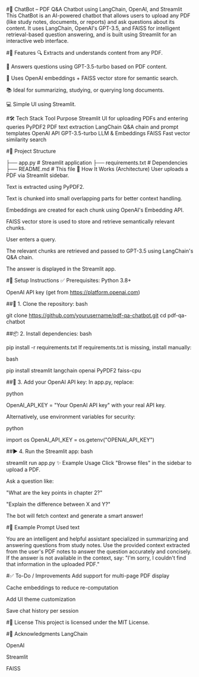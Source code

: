 #📄 ChatBot – PDF Q&A Chatbot using LangChain, OpenAI, and Streamlit
This ChatBot is an AI-powered chatbot that allows users to upload any PDF (like study notes, documents, or reports) and ask questions about its content. It uses LangChain, OpenAI's GPT-3.5, and FAISS for intelligent retrieval-based question answering, and is built using Streamlit for an interactive web interface.

#🚀 Features
🔍 Extracts and understands content from any PDF.

🤖 Answers questions using GPT-3.5-turbo based on PDF content.

🧠 Uses OpenAI embeddings + FAISS vector store for semantic search.

📚 Ideal for summarizing, studying, or querying long documents.

💻 Simple UI using Streamlit.

#🛠️ Tech Stack
Tool	Purpose
Streamlit	UI for uploading PDFs and entering queries
PyPDF2	PDF text extraction
LangChain	Q&A chain and prompt templates
OpenAI API	GPT-3.5-turbo LLM & Embeddings
FAISS	Fast vector similarity search

#📂 Project Structure

├── app.py                # Streamlit application
├── requirements.txt      # Dependencies
├── README.md             # This file
🧠 How It Works (Architecture)
User uploads a PDF via Streamlit sidebar.

Text is extracted using PyPDF2.

Text is chunked into small overlapping parts for better context handling.

Embeddings are created for each chunk using OpenAI's Embedding API.

FAISS vector store is used to store and retrieve semantically relevant chunks.

User enters a query.

The relevant chunks are retrieved and passed to GPT-3.5 using LangChain's Q&A chain.

The answer is displayed in the Streamlit app.

#🧾 Setup Instructions
✅ Prerequisites:
Python 3.8+

OpenAI API key (get from https://platform.openai.com)

##🔧 1. Clone the repository:
bash

git clone https://github.com/yourusername/pdf-qa-chatbot.git
cd pdf-qa-chatbot

##📦 2. Install dependencies:
bash

pip install -r requirements.txt
If requirements.txt is missing, install manually:

bash

pip install streamlit langchain openai PyPDF2 faiss-cpu

##🔑 3. Add your OpenAI API key:
In app.py, replace:

python

OpenAI_API_KEY = "Your OpenAI API key"
with your real API key.

Alternatively, use environment variables for security:

python

import os
OpenAI_API_KEY = os.getenv("OPENAI_API_KEY")

##▶️ 4. Run the Streamlit app:
bash

streamlit run app.py
✨ Example Usage
Click "Browse files" in the sidebar to upload a PDF.

Ask a question like:

"What are the key points in chapter 2?"

"Explain the difference between X and Y?"

The bot will fetch context and generate a smart answer!

#🧪 Example Prompt Used
text

You are an intelligent and helpful assistant specialized in summarizing and answering questions from study notes.
Use the provided context extracted from the user's PDF notes to answer the question accurately and concisely.
If the answer is not available in the context, say: "I'm sorry, I couldn't find that information in the uploaded PDF."

#✅ To-Do / Improvements
 Add support for multi-page PDF display

 Cache embeddings to reduce re-computation

 Add UI theme customization

 Save chat history per session

#📄 License
This project is licensed under the MIT License.

#👋 Acknowledgments
LangChain

OpenAI

Streamlit

FAISS
